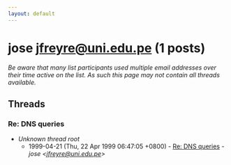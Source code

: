 ```yaml
---
layout: default
---
```


# jose <jfreyre@uni.edu.pe> (1 posts)

_Be aware that many list participants used multiple email addresses over their time active on the list. As such this page may not contain all threads available._

## Threads

### Re: DNS queries
+ _Unknown thread root_
  + 1999-04-21 (Thu, 22 Apr 1999 06:47:05 +0800) - [Re: DNS queries](/archive/1999/04/aebc0b11442de583a7dae48391d92722ba4f31c5bf71c308c9dab94102e7dac2) - _jose \<jfreyre@uni.edu.pe\>_

